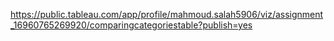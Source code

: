 https://public.tableau.com/app/profile/mahmoud.salah5906/viz/assignment_16960765269920/comparingcategoriestable?publish=yes
